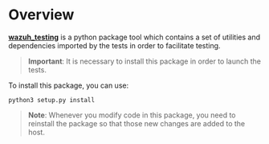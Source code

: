 # Overview

**[wazuh_testing](deps/wazuh_testing)** is a python package tool which contains a set of utilities and dependencies imported by the tests in order to facilitate testing.

> **Important**: It is necessary to install this package in order to launch the tests.

To install this package, you can use:

```
python3 setup.py install
```

> **Note**: Whenever you modify code in this package, you need to reinstall the package so that those new changes are
added to the host.

